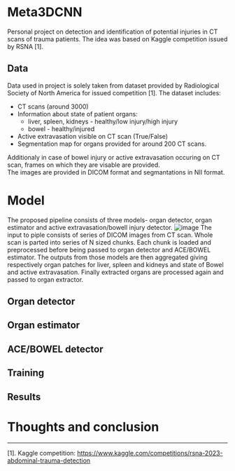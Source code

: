 # Meta3DCNN

Personal project on detection and identification of potential injuries in CT scans of trauma patients. The idea was based on Kaggle competition issued by RSNA [1].
## Data
Data used in project is solely taken from dataset provided by Radiological Society of North America for issued competition [1]. The dataset includes: 
- CT scans (around 3000)
- Information about state of patient organs:
  - liver, spleen, kidneys - healthy/low injury/high injury
  - bowel - healthy/injured
- Active extravasation visible on CT scan (True/False)
- Segmentation map for organs provided for around 200 CT scans.

Additionaly in case of bowel injury or active extravasation occuring on CT scan, frames on which they are visable are provided.  
The images are provided in DICOM format and segmantations in NII format.

# Model
The proposed pipeline consists of three models- organ detector, organ estimator and active extravasation/bowell injury detector. 
![image](https://github.com/Benu13/Meta3DCNN/assets/39136856/5bb846ad-ea01-4356-828f-5e75ddb9dbab)
The input to piple consists of series of DICOM images from CT scan. Whole scan is parted into series of N sized chunks. Each chunk is loaded and preprocessed before being passed to organ detector and ACE/BOWEL estimator.
The outputs from those models are then aggregated giving respectively organ patches for liver, spleen and kidneys and state of Bowel and active extravasation. Finally extracted organs are processed again and passed to organ extractor.

## Organ detector

## Organ estimator

## ACE/BOWEL detector

## Training

## Results

# Thoughts and conclusion
---
[1]. Kaggle competition: https://www.kaggle.com/competitions/rsna-2023-abdominal-trauma-detection
